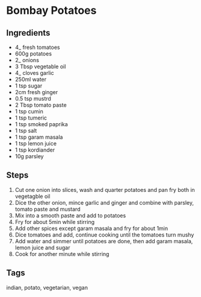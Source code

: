 # Bombay Potatoes

## Ingredients

* 4_ fresh tomatoes
* 600g potatoes 
* 2_ onions 
* 3 Tbsp vegetable oil
* 4_ cloves garlic 
* 250ml water 
* 1 tsp sugar 
* 2cm fresh ginger 
* 0.5 tsp mustrd 
* 2 Tbsp tomato paste 
* 1 tsp cumin
* 1 tsp tumeric
* 1 tsp smoked paprika 
* 1 tsp salt 
* 1 tsp garam masala
* 1 tsp lemon juice 
* 1 tsp kordiander
* 10g parsley 

## Steps

1. Cut one onion into slices, wash and quarter potatoes and pan fry both in vegetagble oil 
2. Dice the other onion, mince garlic and ginger and combine with parsley, tomato paste and mustard 
3. Mix into a smooth paste and add to potatoes 
4. Fry for about 5min while stirring 
5. Add other spices except garam masala and fry for about 1min
6. Dice tomatoes and add, continue cooking until the tomatoes turn mushy 
7. Add water and simmer until potatoes are done, then add garam masala, lemon juice and sugar 
8. Cook for another minute while stirring 

## Tags
indian, potato, vegetarian, vegan
